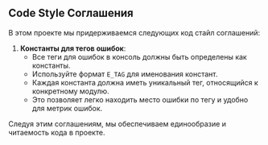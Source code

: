 ## Code Style Соглашения

В этом проекте мы придерживаемся следующих код стайл соглашений:

1. **Константы для тегов ошибок**:
   - Все теги для ошибок в консоль должны быть определены как константы.
   - Используйте формат `E_TAG` для именования констант.
   - Каждая константа должна иметь уникальный тег, относящийся к конкретному модулю.
   - Это позволяет легко находить место ошибки по тегу и удобно для метрик ошибок.

Следуя этим соглашениям, мы обеспечиваем единообразие и читаемость кода в проекте.
